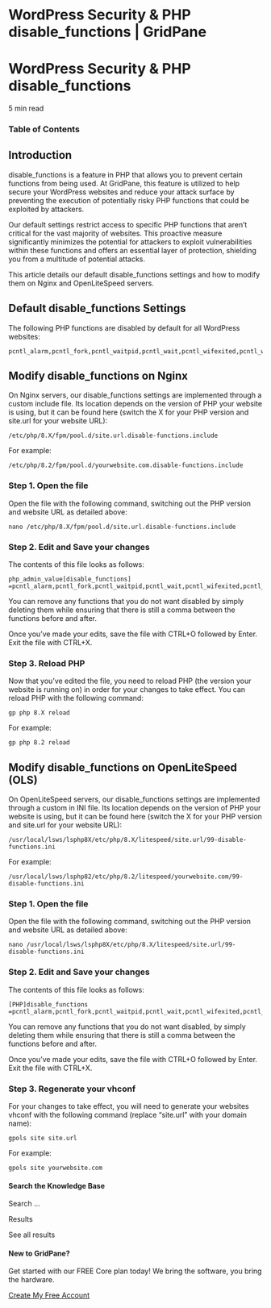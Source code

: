 # WordPress Security & PHP disable_functions | GridPane

# WordPress Security & PHP disable_functions

 

5 min read 

### Table of Contents

 

## Introduction

disable_functions is a feature in PHP that allows you to prevent certain functions from being used. At GridPane, this feature is utilized to help secure your WordPress websites and reduce your attack surface by preventing the execution of potentially risky PHP functions that could be exploited by attackers.

Our default settings restrict access to specific PHP functions that aren’t critical for the vast majority of websites. This proactive measure significantly minimizes the potential for attackers to exploit vulnerabilities within these functions and offers an essential layer of protection, shielding you from a multitude of potential attacks.

This article details our default disable_functions settings and how to modify them on Nginx and OpenLiteSpeed servers.

 

## Default disable_functions Settings

The following PHP functions are disabled by default for all WordPress websites:

 

```
pcntl_alarm,pcntl_fork,pcntl_waitpid,pcntl_wait,pcntl_wifexited,pcntl_wifstopped,pcntl_wifsignaled,pcntl_wifsignaled,pcntl_wifcontinued,pcntl_wexitstatus,pcntl_wtermsig,pcntl_wstopsig,pcntl_signal,pcntl_signal_get_handler,pcntl_signal_dispatch,pcntl_get_last_error,pcntl_strerror,pcntl_sigprocmask,pcntl_sigwaitinfo,pcntl_sigtimedwait,pcntl_exec,pcntl_getpriority,pcntl_setpriority,pcntl_async_signals,posix_ctermid,posix_getcwd,posix_getegid,posix_geteuid,posix_getgid,posix_getgrgid,posix_getgrnam,posix_getgroups,posix_getlogin,posix_getpgid,posix_getpgrp,posix_getpid,posix,_getppid,posix_getpwuid,posix_getrlimit,posix_getsid,posix_getuid,posix_isatty,posix_kill,posix_mkfifo,posix_setegid,posix_seteuid,posix_setgid,posix_setpgid,posix_setsid,posix_setuid,posix_times,posix_ttyname,posix_uname,socket_accept,socket_bind,socket_clear_error,socket_close,socket_connect,socket_listen,socket_create_listen,socket_read,socket_create_pair,stream_socket_server,proc_open,proc_close,proc_nice,proc_terminate,dl,link,highlight_file,show_source,diskfreespace,disk_free_space,getmyuid,popen,escapeshellcmd,symlink,shell_exec,exec,system,passthru,
```

## Modify disable_functions on Nginx

On Nginx servers, our disable_functions settings are implemented through a custom include file. Its location depends on the version of PHP your website is using, but it can be found here (switch the X for your PHP version and site.url for your website URL):

```
/etc/php/8.X/fpm/pool.d/site.url.disable-functions.include
```

For example:

```
/etc/php/8.2/fpm/pool.d/yourwebsite.com.disable-functions.include
```

### Step 1. Open the file

Open the file with the following command, switching out the PHP version and website URL as detailed above:

```
nano /etc/php/8.X/fpm/pool.d/site.url.disable-functions.include
```

### Step 2. Edit and Save your changes

The contents of this file looks as follows:

```
php_admin_value[disable_functions] =pcntl_alarm,pcntl_fork,pcntl_waitpid,pcntl_wait,pcntl_wifexited,pcntl_wifstopped,pcntl_wifsignaled,pcntl_wifsignaled,pcntl_wifcontinued,pcntl_wexitstatus,pcntl_wtermsig,pcntl_wstopsig,pcntl_signal,pcntl_signal_get_handler,pcntl_signal_dispatch,pcntl_get_last_error,pcntl_strerror,pcntl_sigprocmask,pcntl_sigwaitinfo,pcntl_sigtimedwait,pcntl_exec,pcntl_getpriority,pcntl_setpriority,pcntl_async_signals,posix_ctermid,posix_getcwd,posix_getegid,posix_geteuid,posix_getgid,posix_getgrgid,posix_getgrnam,posix_getgroups,posix_getlogin,posix_getpgid,posix_getpgrp,posix_getpid,posix,_getppid,posix_getpwuid,posix_getrlimit,posix_getsid,posix_getuid,posix_isatty,posix_kill,posix_mkfifo,posix_setegid,posix_seteuid,posix_setgid,posix_setpgid,posix_setsid,posix_setuid,posix_times,posix_ttyname,posix_uname,socket_accept,socket_bind,socket_clear_error,socket_close,socket_connect,socket_listen,socket_create_listen,socket_read,socket_create_pair,stream_socket_server,proc_open,proc_close,proc_nice,proc_terminate,dl,link,highlight_file,show_source,diskfreespace,disk_free_space,getmyuid,popen,escapeshellcmd,symlink,shell_exec,exec,system,passthru,
```

You can remove any functions that you do not want disabled by simply deleting them while ensuring that there is still a comma between the functions before and after.

Once you’ve made your edits, save the file with CTRL+O followed by Enter. Exit the file with CTRL+X.

### Step 3. Reload PHP

Now that you’ve edited the file, you need to reload PHP (the version your website is running on) in order for your changes to take effect. You can reload PHP with the following command:

```
gp php 8.X reload
```

For example:

```
gp php 8.2 reload
```

 

## Modify disable_functions on OpenLiteSpeed (OLS)

On OpenLiteSpeed servers, our disable_functions settings are implemented through a custom in INI file. Its location depends on the version of PHP your website is using, but it can be found here (switch the X for your PHP version and site.url for your website URL):

```
/usr/local/lsws/lsphp8X/etc/php/8.X/litespeed/site.url/99-disable-functions.ini
```

For example:

```
/usr/local/lsws/lsphp82/etc/php/8.2/litespeed/yourwebsite.com/99-disable-functions.ini
```

### Step 1. Open the file

Open the file with the following command, switching out the PHP version and website URL as detailed above:

```
nano /usr/local/lsws/lsphp8X/etc/php/8.X/litespeed/site.url/99-disable-functions.ini
```

### Step 2. Edit and Save your changes

The contents of this file looks as follows:

```
[PHP]disable_functions =pcntl_alarm,pcntl_fork,pcntl_waitpid,pcntl_wait,pcntl_wifexited,pcntl_wifstopped,pcntl_wifsignaled,pcntl_wifsignaled,pcntl_wifcontinued,pcntl_wexitstatus,pcntl_wtermsig,pcntl_wstopsig,pcntl_signal,pcntl_signal_get_handler,pcntl_signal_dispatch,pcntl_get_last_error,pcntl_strerror,pcntl_sigprocmask,pcntl_sigwaitinfo,pcntl_sigtimedwait,pcntl_exec,pcntl_getpriority,pcntl_setpriority,pcntl_async_signals,posix_ctermid,posix_getcwd,posix_getegid,posix_geteuid,posix_getgid,posix_getgrgid,posix_getgrnam,posix_getgroups,posix_getlogin,posix_getpgid,posix_getpgrp,posix_getpid,posix,_getppid,posix_getpwuid,posix_getrlimit,posix_getsid,posix_getuid,posix_isatty,posix_kill,posix_mkfifo,posix_setegid,posix_seteuid,posix_setgid,posix_setpgid,posix_setsid,posix_setuid,posix_times,posix_ttyname,posix_uname,socket_accept,socket_bind,socket_clear_error,socket_close,socket_connect,socket_listen,socket_create_listen,socket_read,socket_create_pair,stream_socket_server,proc_open,proc_close,proc_nice,proc_terminate,dl,link,highlight_file,show_source,diskfreespace,disk_free_space,getmyuid,popen,escapeshellcmd,symlink,shell_exec,exec,system,passthru,
```

You can remove any functions that you do not want disabled, by simply deleting them while ensuring that there is still a comma between the functions before and after.

Once you’ve made your edits, save the file with CTRL+O followed by Enter. Exit the file with CTRL+X.

### Step 3. Regenerate your vhconf

For your changes to take effect, you will need to generate your websites vhconf with the following command (replace “site.url” with your domain name):

```
gpols site site.url
```

For example:

```
gpols site yourwebsite.com
```

 

 

#### Search the Knowledge Base

Search ...

 Results

See all results

#### New to GridPane?

Get started with our FREE Core plan today! We bring the software, you bring the hardware.

[Create My Free Account](https://gridpane.com/checkout/?plan=core)

